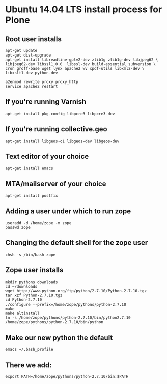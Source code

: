 # Ubuntu 14.04 LTS install process for Plone

## Root user installs
```
apt-get update
apt-get dist-upgrade
apt-get install libreadline-gplv2-dev zlib1g zlib1g-dev libjpeg62 \
libjpeg62-dev libssl1.0.0  libssl-dev build-essential subversion \
cron groff-base wget lynx apache2 wv xpdf-utils libxml2-dev \
libxslt1-dev python-dev

a2enmod rewrite proxy proxy_http
service apache2 restart
```

## If you're running Varnish
```
apt-get install pkg-config libpcre3 libpcre3-dev
```

## If you're running collective.geo
```
apt-get install libgeos-c1 libgeos-dev libgeos-dev
```

## Text editor of your choice
```
apt-get install emacs
```

## MTA/mailserver of your choice
```
apt-get install postfix
```

## Adding a user under which to run zope
```
useradd -d /home/zope -m zope
passwd zope
```

## Changing the default shell for the zope user

```
chsh -s /bin/bash zope
```

## Zope user installs

```
mkdir pythons downloads
cd ~/downloads
wget http://www.python.org/ftp/python/2.7.10/Python-2.7.10.tgz 
tar xzf Python-2.7.10.tgz 
cd Python-2.7.10 
./configure --prefix=/home/zope/pythons/python-2.7.10 
make 
make altinstall
ln -s /home/zope/pythons/python-2.7.10/bin/python2.7.10 /home/zope/pythons/python-2.7.10/bin/python
```

## Make our new python the default 
```
emacs ~/.bash_profile
```

## There we add:
```
export PATH=/home/zope/pythons/python-2.7.10/bin:$PATH
```
